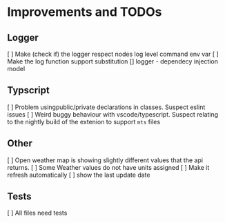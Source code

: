 # Improvements and TODOs

## Logger
[ ] Make (check if) the logger respect nodes log level command env var
[ ] Make the log function support substitution
[]  logger - dependecy injection model


## Typscript
[ ] Problem usingpublic/private declarations in classes. Suspect eslint issues
[ ] Weird buggy behaviour with vscode/typescript. Suspect relating to the nightly build of the extenion to support `mts` files

## Other
[ ] Open weather map is showing slightly different values that the api returns. 
[ ] Some Weather values do not have units assigned
[ ] Make it refresh automatically
[ ] show the last update date

## Tests
[ ] All files need tests
